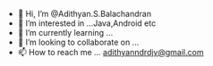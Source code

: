 - 👋 Hi, I’m @Adithyan.S.Balachandran
- 👀 I’m interested in ...Java,Android etc
- 🌱 I’m currently learning ...
- 💞️ I’m looking to collaborate on ...
- 📫 How to reach me ... adithyanndrdjv@gmail.com

<!---
AdithyanSBalachandran/AdithyanSBalachandran is a ✨ special ✨ repository because its `README.md` (this file) appears on your GitHub profile.
You can click the Preview link to take a look at your changes.
--->
